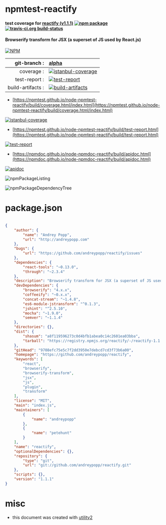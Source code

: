 # npmtest-reactify

#### test coverage for  [reactify (v1.1.1)](https://github.com/andreypopp/reactify)  [![npm package](https://img.shields.io/npm/v/npmtest-reactify.svg?style=flat-square)](https://www.npmjs.org/package/npmtest-reactify) [![travis-ci.org build-status](https://api.travis-ci.org/npmtest/node-npmtest-reactify.svg)](https://travis-ci.org/npmtest/node-npmtest-reactify)

#### Browserify transform for JSX (a superset of JS used by React.js)

[![NPM](https://nodei.co/npm/reactify.png?downloads=true&downloadRank=true&stars=true)](https://www.npmjs.com/package/reactify)

| git-branch : | [alpha](https://github.com/npmtest/node-npmtest-reactify/tree/alpha)|
|--:|:--|
| coverage : | [![istanbul-coverage](https://npmtest.github.io/node-npmtest-reactify/build/coverage.badge.svg)](https://npmtest.github.io/node-npmtest-reactify/build/coverage.html/index.html)|
| test-report : | [![test-report](https://npmtest.github.io/node-npmtest-reactify/build/test-report.badge.svg)](https://npmtest.github.io/node-npmtest-reactify/build/test-report.html)|
| build-artifacts : | [![build-artifacts](https://npmtest.github.io/node-npmtest-reactify/glyphicons_144_folder_open.png)](https://github.com/npmtest/node-npmtest-reactify/tree/gh-pages/build)|

- [https://npmtest.github.io/node-npmtest-reactify/build/coverage.html/index.html](https://npmtest.github.io/node-npmtest-reactify/build/coverage.html/index.html)

[![istanbul-coverage](https://npmtest.github.io/node-npmtest-reactify/build/screenCapture.buildCi.browser.%252Ftmp%252Fbuild%252Fcoverage.lib.html.png)](https://npmtest.github.io/node-npmtest-reactify/build/coverage.html/index.html)

- [https://npmtest.github.io/node-npmtest-reactify/build/test-report.html](https://npmtest.github.io/node-npmtest-reactify/build/test-report.html)

[![test-report](https://npmtest.github.io/node-npmtest-reactify/build/screenCapture.buildCi.browser.%252Ftmp%252Fbuild%252Ftest-report.html.png)](https://npmtest.github.io/node-npmtest-reactify/build/test-report.html)

- [https://npmdoc.github.io/node-npmdoc-reactify/build/apidoc.html](https://npmdoc.github.io/node-npmdoc-reactify/build/apidoc.html)

[![apidoc](https://npmdoc.github.io/node-npmdoc-reactify/build/screenCapture.buildCi.browser.%252Ftmp%252Fbuild%252Fapidoc.html.png)](https://npmdoc.github.io/node-npmdoc-reactify/build/apidoc.html)

![npmPackageListing](https://npmtest.github.io/node-npmtest-reactify/build/screenCapture.npmPackageListing.svg)

![npmPackageDependencyTree](https://npmtest.github.io/node-npmtest-reactify/build/screenCapture.npmPackageDependencyTree.svg)



# package.json

```json

{
    "author": {
        "name": "Andrey Popp",
        "url": "http://andreypopp.com"
    },
    "bugs": {
        "url": "https://github.com/andreypopp/reactify/issues"
    },
    "dependencies": {
        "react-tools": "~0.13.0",
        "through": "~2.3.4"
    },
    "description": "Browserify transform for JSX (a superset of JS used by React.js)",
    "devDependencies": {
        "browserify": "4.x.x",
        "coffeeify": "~0.x.x",
        "concat-stream": "~1.4.8",
        "es6-module-jstransform": "^0.1.3",
        "jshint": "^2.5.10",
        "mocha": "~1.9.0",
        "semver": "~1.1.4"
    },
    "directories": {},
    "dist": {
        "shasum": "a8f119596273c0d4bfb1abea0c14c2601ea03bba",
        "tarball": "https://registry.npmjs.org/reactify/-/reactify-1.1.1.tgz"
    },
    "gitHead": "9708efc75e5c7f2dd3950e7debcd7cd3f73b6a00",
    "homepage": "https://github.com/andreypopp/reactify",
    "keywords": [
        "react",
        "browserify",
        "browserify-transform",
        "jsx",
        "js",
        "plugin",
        "transform"
    ],
    "license": "MIT",
    "main": "index.js",
    "maintainers": [
        {
            "name": "andreypopp"
        },
        {
            "name": "petehunt"
        }
    ],
    "name": "reactify",
    "optionalDependencies": {},
    "repository": {
        "type": "git",
        "url": "git://github.com/andreypopp/reactify.git"
    },
    "scripts": {},
    "version": "1.1.1"
}
```



# misc
- this document was created with [utility2](https://github.com/kaizhu256/node-utility2)
